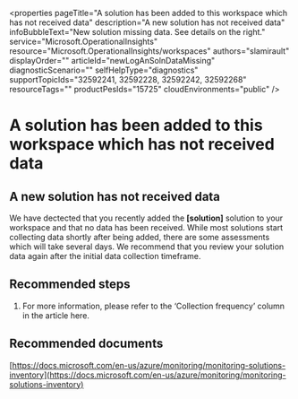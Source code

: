 <properties
	pageTitle="A solution has been added to this workspace which has not received data"
	description="A new solution has not received data"
	infoBubbleText="New solution missing data. See details on the right."
	service="Microsoft.OperationalInsights"
	resource="Microsoft.OperationalInsights/workspaces"
	authors="slamirault"
	displayOrder=""
	articleId="newLogAnSolnDataMissing"
	diagnosticScenario=""
	selfHelpType="diagnostics"
	supportTopicIds="32592241, 32592228, 32592242, 32592268"
	resourceTags=""
	productPesIds="15725"​
	cloudEnvironments="public"
/>

# A solution has been added to this workspace which has not received data
<!--issueDescription-->
## **A new solution has not received data**
We have dectected that you recently added the **<!--$solution-->[solution]<!--/$solution-->** solution to your workspace and that no data has been received. While most solutions start collecting data shortly after being added, there are some assessments which will take several days. We recommend that you review your solution data again after the initial data collection timeframe.
<!--/issueDescription-->

## **Recommended steps**

1. For more information, please refer to the ‘Collection frequency’ column in the article here.


## **Recommended documents**

[https://docs.microsoft.com/en-us/azure/monitoring/monitoring-solutions-inventory](https://docs.microsoft.com/en-us/azure/monitoring/monitoring-solutions-inventory)